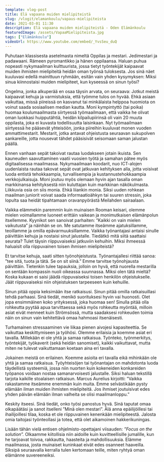 ```yaml
---
template: vlog-post
title: Elä vapaana muiden mielipiteistä
slug: /vlogit/elamankoulu/vapaus-mielipiteista
date: 2021-03-01 11:30
description: Elä vapaana muiden mielipiteistä - Oden Elämänkoulu
featuredImage: /assets/VapaaMielipiteista.jpg
tags: ["Elämänkoulu"]
videoUrl: https://www.youtube.com/embed/_YvsSeu_duQ
---
```

Puhutaan klassisesta asetelmasta nimeltä Oppilas ja mestari. Jedimestari ja padawaani. Rämeen pyromantikko ja hänen oppilaansa. Haluan puhua nopeasti nykymaailman kulttuurista, jossa tietyt työntekijät kaipaavat muiden ihmisten mielipiteitä heidän oman työnsä tuloksesta.  Jos sinä näet kuuluvasi edellä mainittuun ryhmään, esitän vain yhden kysymyksen: Miksi sinua kiinnostaisi muiden mielipiteet, kun kyseessä on sinun työsi?

Ongelma, jonka alkuperää en osaa täysin arvata, on seuraava: Jotkut meistä kaipaavat kehuja ja varmistuksia, että työmme tulos on hyvää. Ehkä asiaan vaikuttaa, missä piireissä on kasvanut tai minkälaista helppoa huomiota on voinut saada sosiaalisen median kautta.   Moni kympintyttö (tai poika) huomaa koulumaailmasta siirtyessä työmaailmaan, että vaikka he olivat oman luokkasi huipputähtiä, heidän kilpailupiirinsä oli vain 20 muuta oppilasta, joka ei kuvasta todellisuutta laisinkaan. Nyt työmaailmaan siirtyessä he pääsevät yhteisöön, jonka piireihin kuuluvat monen vuoden ammattimestarit. Mestarit, jotka antavat ohjeistusta seuraavan sukupolven sankareille, jotta nousevat tähdet pääsisivät seisomaan saman jalustan päällä.

Ennen vanhaan sepät takoivat rautaa luodakseen jotain ikuista. Sen kauneuden saavuttaminen vaatii vuosien työtä ja samahan pätee myös digitaalisessa maailmassa. Nykymaailmaan koodarit, nuo ICT-alojen uudenlaista rautaa takovat sepät ovat jatkuvan kehityksen alla, jotta voisivat luoda entistä tehokkaampia, turvallisempia ja kustannustehokkaampia verkkojulkaisuja. Moni joutuu myös olemaan hyvin ajan tasalla oman markkinansa kehityksestä niin kuluttajan kuin markkinan näkökulmasta. Liikkuvia osia on siis monia. Ehkä liiankin monia. Siksi uuden rohkean maailman juniorit voivat saada informaatioähkyn tai suuren stressin, joka lopulta saa heidät tipahtamaan oravanpyörästä Meilahden sairaalaan. 

Vaikka elämmekin paremmin kuin muinaisen Rooman keisari, olemme mielen voimallamme luoneet erittäin vaikean ja monimutkaisen elämänpolun itsellemme. Kyynikot sen sanoivat parhaiten: ”Kaikki on vain mielen vaikutusta” ja näinhän se on. Me satutamme itseämme ajatuksillamme, teoillamme ja omilla epävarmuuksillamme. Vaikka työnantajasi antaisi sinulle päivittäin kehuja ja nostaisi sinut jalustalle. Tiedätkö mitä siitä saattaisi seurata? Tulet täysin riippuvaiseksi jatkuviin kehuihin. Miksi ihmeessä haluaisit olla riippuvainen toisen ihmisen mielipiteistä?

Et tarvitse kehuja, saati sitten työnohjeistusta. Työnantajallesi riittää sanoa: ”tee sitä, tuota ja tätä. Se on sit siinä.” Emme tarvitse työnohjausta päivittäin. Tietenkin tulee tapauksia, jolloin on hyvä, että nuorella mestarilla on sentään kompassin nuoli oikeassa suunnassa. Miksi olen tätä mieltä? Koska kukaan ei saisi jäädä riippuvaiseksi toisen henkilön ohjeistukselle.  Jäät riippuvaiseksi niin ohjeistuksen tarpeeseen kuin kehuille.  

Sinun pitää oppia keksimään itse ratkaisusi. Sinun pitää omilla ratkaisuillasi tehdä parhaasi. Sinä tiedät, menikö suorituksesi hyvin vai huonosti. Olet jopa ensimmäinen koko yrityksessä, joka huomaa sen!  Sinulla pitää olla rohkeutta pyytää apua tarvittaessa sekä myös rohkeutta myöntää, milloin asiat eivät menneet kuin Strömsössä, mutta saadaksesi rohkeuden toimia näin on sinun vain kehitettävä omaa hahmoasi itsenäisesti.

Turhamainen stressaaminen vie liikaa pienen aivojesi kapasiteettia. Se vaikuttaa keskittymiseen ja työhösi. Olemme erilaisia ja koemme asiat eri tavalla. Millekään ei ole yhtä ja samaa ratkaisua. Työnteko, työnmerkitys, työntekijät, työkaverit (sekä heidän sanomiset), kaikki vaikuttavat, mutta miten ne tulevat vaikuttamaan koetaan aina eri tavalla.

Jokainen meistä on erilainen. Koemme asioita eri tavalla eikä mihinkään ole yhtä ja samaa ratkaisua. Työyhteisöjen tai työnantajan on mahdotonta luoda täydellistä systeemiä, jossa niin nuorten kuin kokeneiden konkareiden työpanos voidaan nostaa samanarvoisesti jalustalle. Siksi haluan tekstillä tarjota kaikille stoalaisen ratkaisun. Marcus Aurelius kirjoitti: ”Vaikka rakastamme itseämme enemmän kuin muita. Emme selvästikään pysty elämään ilman muiden ihmisten mielipiteitä. Jos ihmiset joutuisivat edes yhden päivän elämään ilman valheita se olisi maailmanloppu.” 

Keskity itseesi. Sinä tiedät, onko työsi panostus hyvä. Sinä taputat omaa olkapäätäsi ja sanot itselleni ”Minä olen mestari”. Älä anna epäilijöillesi tai ihailijoillesi tilaa, koska et ole riippuvainen kenenkään mielipiteestä. Jalosta omia taitojasi työnteollasi ja totea, että olet aikamoinen hakkerikuningas.

Lisään tähän vielä entisen ohjelmisto-opettajani viisauden: *”Focus on the solution”.* Olkaamme kiitollisia niin aidoille kuin kuvitteellisille jumalille, kun he tarjoavat toivoa, rakkautta, haasteita ja mahdollisuuksia. Elämme maailmassa, josta muinaiset kuninkaat eivät edes osanneet haaveilla. Siksipä seuraavalla kerralla tulen kertomaan teille, miten ryhtyä oman elämänne suvereeneiksi.

